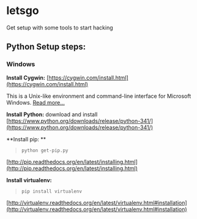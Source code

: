 letsgo
======

Get setup with some tools to start hacking

## Python Setup steps:
### Windows  
    
**Install Cygwin:** [https://cygwin.com/install.html](https://cygwin.com/install.html)</a> 
  
This is a Unix-like environment and command-line interface for Microsoft Windows. [Read more...](http://en.wikipedia.org/wiki/Cygwin)  

**Install Python:** download and install [https://www.python.org/downloads/release/python-341/](https://www.python.org/downloads/release/python-341/)  

**Install pip: **

>```python get-pip.py```

[http://pip.readthedocs.org/en/latest/installing.html](http://pip.readthedocs.org/en/latest/installing.html)  

**Install virtualenv:** 

>```pip install virtualenv```

[http://virtualenv.readthedocs.org/en/latest/virtualenv.html#installation](http://virtualenv.readthedocs.org/en/latest/virtualenv.html#installation)
